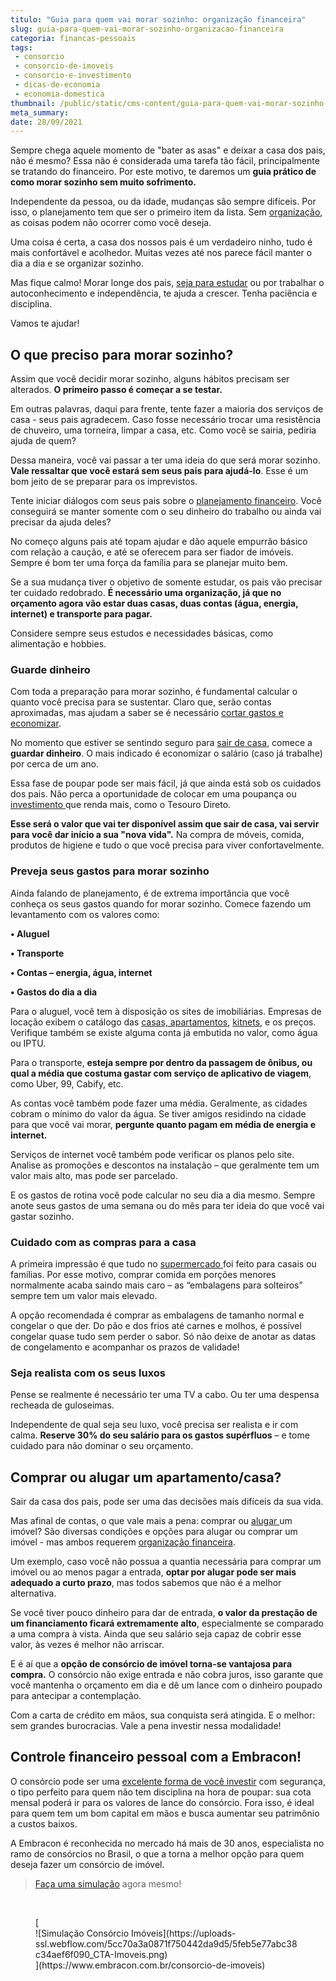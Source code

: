 ```yaml
---
titulo: "Guia para quem vai morar sozinho: organização financeira"
slug: guia-para-quem-vai-morar-sozinho-organizacao-financeira
categoria: financas-pessoais
tags:
 - consorcio
 - consorcio-de-imoveis
 - consorcio-e-investimento
 - dicas-de-economia
 - economia-domestica
thumbnail: /public/static/cms-content/guia-para-quem-vai-morar-sozinho-organizacao-financeira.jpg
meta_summary: 
date: 28/09/2021
---
```

Sempre chega aquele momento de "bater as asas" e deixar a casa dos pais, não é mesmo? Essa não é considerada uma tarefa tão fácil, principalmente se tratando do financeiro. Por este motivo, te daremos um **guia prático de como morar sozinho sem muito sofrimento.**

Independente da pessoa, ou da idade, mudanças são sempre difíceis. Por isso, o planejamento tem que ser o primeiro item da lista. Sem [organização](https://www.embracon.com.br/blog/planeje-sua-vida-financeira-e-fique-sempre-no-azul), as coisas podem não ocorrer como você deseja.

Uma coisa é certa, a casa dos nossos pais é um verdadeiro ninho, tudo é mais confortável e acolhedor. Muitas vezes até nos parece fácil manter o dia a dia e se organizar sozinho.

Mas fique calmo! Morar longe dos pais, [seja para estudar](https://www.embracon.com.br/blog/como-planejar-o-intercambio-do-seu-filho) ou por trabalhar o autoconhecimento e independência, te ajuda a crescer. Tenha paciência e disciplina.

Vamos te ajudar!

O que preciso para morar sozinho?
---------------------------------

Assim que você decidir morar sozinho, alguns hábitos precisam ser alterados. **O primeiro passo é começar a se testar.**

Em outras palavras, daqui para frente, tente fazer a maioria dos serviços de casa - seus pais agradecem. Caso fosse necessário trocar uma resistência de chuveiro, uma torneira, limpar a casa, etc. Como você se sairia, pediria ajuda de quem?

Dessa maneira, você vai passar a ter uma ideia do que será morar sozinho. **Vale ressaltar que você estará sem seus pais para ajudá-lo**. Esse é um bom jeito de se preparar para os imprevistos.

Tente iniciar diálogos com seus pais sobre o [planejamento financeiro](https://www.embracon.com.br/blog/faca-um-planejamento-financeiro-anual). Você conseguirá se manter somente com o seu dinheiro do trabalho ou ainda vai precisar da ajuda deles?

No começo alguns pais até topam ajudar e dão aquele empurrão básico com relação a caução, e até se oferecem para ser fiador de imóveis. Sempre é bom ter uma força da família para se planejar muito bem.

Se a sua mudança tiver o objetivo de somente estudar, os pais vão precisar ter cuidado redobrado. **É necessário uma organização, já que no orçamento agora vão estar duas casas, duas contas (água, energia, internet) e transporte para pagar.**

Considere sempre seus estudos e necessidades básicas, como alimentação e hobbies.

### Guarde dinheiro

Com toda a preparação para morar sozinho, é fundamental calcular o quanto você precisa para se sustentar. Claro que, serão contas aproximadas, mas ajudam a saber se é necessário [cortar gastos e economizar](https://www.embracon.com.br/blog/como-identificar-e-eliminar-gastos-desnecessarios).

No momento que estiver se sentindo seguro para [sair de casa](https://www.embracon.com.br/blog/8-dicas-compra-primeiro-imovel), comece a **guardar dinheiro**. O mais indicado é economizar o salário (caso já trabalhe) por cerca de um ano.

Essa fase de poupar pode ser mais fácil, já que ainda está sob os cuidados dos pais. Não perca a oportunidade de colocar em uma poupança ou [investimento ](https://www.embracon.com.br/blog/quais-sao-os-melhores-tipos-de-investimentos-atualmente-confira)que renda mais, como o Tesouro Direto.

**Esse será o valor que vai ter disponível assim que sair de casa, vai servir para você dar início a sua "nova vida".** Na compra de móveis, comida, produtos de higiene e tudo o que você precisa para viver confortavelmente.

### Preveja seus gastos para morar sozinho

Ainda falando de planejamento, é de extrema importância que você conheça os seus gastos quando for morar sozinho. Comece fazendo um levantamento com os valores como:

 **• Aluguel**

 **• Transporte**

 **• Contas – energia, água, internet**

 **• Gastos do dia a dia**

Para o aluguel, você tem à disposição os sites de imobiliárias. Empresas de locação exibem o catálogo das [casas, apartamentos](https://www.embracon.com.br/blog/casa-ou-apartamento-qual-a-melhor-escolha-para-voce), [kitnets](https://www.embracon.com.br/blog/qual-a-diferenca-entre-flat-e-kitnet), e os preços. Verifique também se existe alguma conta já embutida no valor, como água ou IPTU.

Para o transporte, **esteja sempre por dentro da passagem de ônibus, ou qual a média que costuma gastar com serviço de aplicativo de viagem**, como Uber, 99, Cabify, etc.

As contas você também pode fazer uma média. Geralmente, as cidades cobram o mínimo do valor da água. Se tiver amigos residindo na cidade para que você vai morar, **pergunte quanto pagam em média de energia e internet.**

Serviços de internet você também pode verificar os planos pelo site. Analise as promoções e descontos na instalação – que geralmente tem um valor mais alto, mas pode ser parcelado.

E os gastos de rotina você pode calcular no seu dia a dia mesmo. Sempre anote seus gastos de uma semana ou do mês para ter ideia do que você vai gastar sozinho.

### Cuidado com as compras para a casa

A primeira impressão é que tudo no [supermercado ](https://www.embracon.com.br/blog/10-importantes-dicas-para-economizar-nas-compras-de-casa)foi feito para casais ou famílias. Por esse motivo, comprar comida em porções menores normalmente acaba saindo mais caro – as “embalagens para solteiros” sempre tem um valor mais elevado.

A opção recomendada é comprar as embalagens de tamanho normal e congelar o que der. Do pão e dos frios até carnes e molhos, é possível congelar quase tudo sem perder o sabor. Só não deixe de anotar as datas de congelamento e acompanhar os prazos de validade!

### Seja realista com os seus luxos

Pense se realmente é necessário ter uma TV a cabo. Ou ter uma despensa recheada de guloseimas.

Independente de qual seja seu luxo, você precisa ser realista e ir com calma. **Reserve 30% do seu salário para os gastos supérfluos** – e tome cuidado para não dominar o seu orçamento.

Comprar ou alugar um apartamento/casa?
--------------------------------------

Sair da casa dos pais, pode ser uma das decisões mais difíceis da sua vida.

Mas afinal de contas, o que vale mais a pena: comprar ou [alugar ](https://www.embracon.com.br/blog/quer-alugar-o-seu-segundo-imovel-saiba-como-valoriza-lo)um imóvel? São diversas condições e opções para alugar ou comprar um imóvel - mas ambos requerem [organização financeira](https://www.embracon.com.br/blog/7-dicas-para-comecar-a-sua-organizacao-financeira).

Um exemplo, caso você não possua a quantia necessária para comprar um imóvel ou ao menos pagar a entrada, **optar por alugar pode ser mais adequado a curto prazo**, mas todos sabemos que não é a melhor alternativa.

Se você tiver pouco dinheiro para dar de entrada, **o valor da prestação de um financiamento ficará extremamente alto**, especialmente se comparado a uma compra à vista. Ainda que seu salário seja capaz de cobrir esse valor, às vezes é melhor não arriscar.

E é aí que a **opção de consórcio de imóvel torna-se vantajosa para compra.** O consórcio não exige entrada e não cobra juros, isso garante que você mantenha o orçamento em dia e dê um lance com o dinheiro poupado para antecipar a contemplação.

Com a carta de crédito em mãos, sua conquista será atingida. E o melhor: sem grandes burocracias. Vale a pena investir nessa modalidade!

Controle financeiro pessoal com a Embracon!
-------------------------------------------

O consórcio pode ser uma [excelente forma de você investir](https://www.embracon.com.br/blog/8-motivos-que-comprovam-que-consorcio-e-investimento) com segurança, o tipo perfeito para quem não tem disciplina na hora de poupar: sua cota mensal poderá ir para os valores de lance do consórcio. Fora isso, é ideal para quem tem um bom capital em mãos e busca aumentar seu patrimônio a custos baixos.

A Embracon é reconhecida no mercado há mais de 30 anos, especialista no ramo de consórcios no Brasil, o que a torna a melhor opção para quem deseja fazer um consórcio de imóvel.

> [Faça uma simulação](https://www.embracon.com.br/consorcio-de-imoveis) agora mesmo!

‍

<figure class="w-richtext-figure-type-image w-richtext-align-center">[<div>![Simulação Consórcio Imóveis](https://uploads-ssl.webflow.com/5cc70a3a0871f750442da9d5/5feb5e77abc38c34aef6f090_CTA-Imoveis.png)</div>](https://www.embracon.com.br/consorcio-de-imoveis)</figure>
